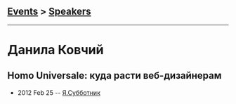 ## [Events](../README.md) > [Speakers](../speakers.md)
---

# Данила Ковчий

## Homo Universale: куда расти веб-дизайнерам
- 2012 Feb 25 -- [Я.Субботник](https://events.yandex.ru/lib/talks/156/)    
